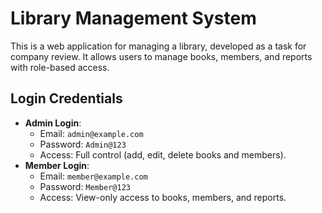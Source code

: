 # Library Management System

This is a web application for managing a library, developed as a task for company review. It allows users to manage books, members, and reports with role-based access.

## Login Credentials
- **Admin Login**:
  - Email: `admin@example.com`
  - Password: `Admin@123`
  - Access: Full control (add, edit, delete books and members).
- **Member Login**:
  - Email: `member@example.com`
  - Password: `Member@123`
  - Access: View-only access to books, members, and reports.